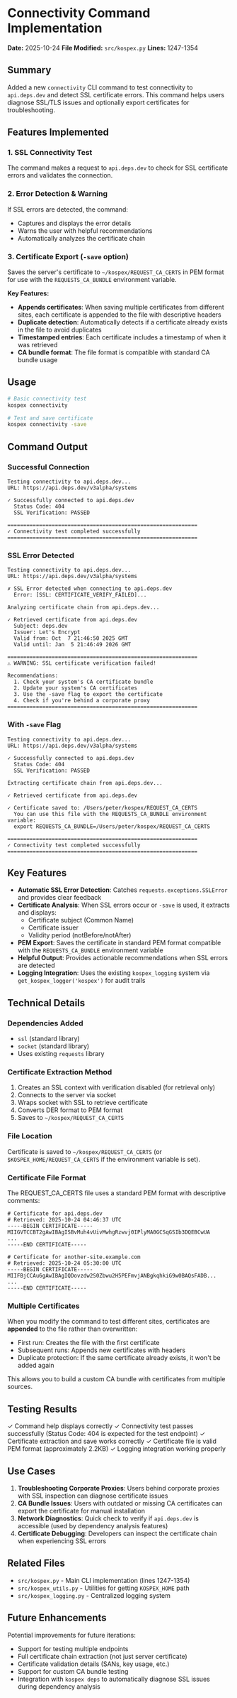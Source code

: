 # Connectivity Command Implementation

**Date:** 2025-10-24
**File Modified:** `src/kospex.py`
**Lines:** 1247-1354

## Summary

Added a new `connectivity` CLI command to test connectivity to `api.deps.dev` and detect SSL certificate errors. This command helps users diagnose SSL/TLS issues and optionally export certificates for troubleshooting.

## Features Implemented

### 1. SSL Connectivity Test
The command makes a request to `api.deps.dev` to check for SSL certificate errors and validates the connection.

### 2. Error Detection & Warning
If SSL errors are detected, the command:
- Captures and displays the error details
- Warns the user with helpful recommendations
- Automatically analyzes the certificate chain

### 3. Certificate Export (`-save` option)
Saves the server's certificate to `~/kospex/REQUEST_CA_CERTS` in PEM format for use with the `REQUESTS_CA_BUNDLE` environment variable.

**Key Features:**
- **Appends certificates**: When saving multiple certificates from different sites, each certificate is appended to the file with descriptive headers
- **Duplicate detection**: Automatically detects if a certificate already exists in the file to avoid duplicates
- **Timestamped entries**: Each certificate includes a timestamp of when it was retrieved
- **CA bundle format**: The file format is compatible with standard CA bundle usage

## Usage

```bash
# Basic connectivity test
kospex connectivity

# Test and save certificate
kospex connectivity -save
```

## Command Output

### Successful Connection
```
Testing connectivity to api.deps.dev...
URL: https://api.deps.dev/v3alpha/systems

✓ Successfully connected to api.deps.dev
  Status Code: 404
  SSL Verification: PASSED

============================================================
✓ Connectivity test completed successfully
============================================================
```

### SSL Error Detected
```
Testing connectivity to api.deps.dev...
URL: https://api.deps.dev/v3alpha/systems

✗ SSL Error detected when connecting to api.deps.dev
  Error: [SSL: CERTIFICATE_VERIFY_FAILED]...

Analyzing certificate chain from api.deps.dev...

✓ Retrieved certificate from api.deps.dev
  Subject: deps.dev
  Issuer: Let's Encrypt
  Valid from: Oct  7 21:46:50 2025 GMT
  Valid until: Jan  5 21:46:49 2026 GMT

============================================================
⚠ WARNING: SSL certificate verification failed!

Recommendations:
  1. Check your system's CA certificate bundle
  2. Update your system's CA certificates
  3. Use the -save flag to export the certificate
  4. Check if you're behind a corporate proxy
============================================================
```

### With `-save` Flag
```
Testing connectivity to api.deps.dev...
URL: https://api.deps.dev/v3alpha/systems

✓ Successfully connected to api.deps.dev
  Status Code: 404
  SSL Verification: PASSED

Extracting certificate chain from api.deps.dev...

✓ Retrieved certificate from api.deps.dev

✓ Certificate saved to: /Users/peter/kospex/REQUEST_CA_CERTS
  You can use this file with the REQUESTS_CA_BUNDLE environment variable:
  export REQUESTS_CA_BUNDLE=/Users/peter/kospex/REQUEST_CA_CERTS

============================================================
✓ Connectivity test completed successfully
============================================================
```

## Key Features

- **Automatic SSL Error Detection**: Catches `requests.exceptions.SSLError` and provides clear feedback
- **Certificate Analysis**: When SSL errors occur or `-save` is used, it extracts and displays:
  - Certificate subject (Common Name)
  - Certificate issuer
  - Validity period (notBefore/notAfter)
- **PEM Export**: Saves the certificate in standard PEM format compatible with the `REQUESTS_CA_BUNDLE` environment variable
- **Helpful Output**: Provides actionable recommendations when SSL errors are detected
- **Logging Integration**: Uses the existing `kospex_logging` system via `get_kospex_logger('kospex')` for audit trails

## Technical Details

### Dependencies Added
- `ssl` (standard library)
- `socket` (standard library)
- Uses existing `requests` library

### Certificate Extraction Method
1. Creates an SSL context with verification disabled (for retrieval only)
2. Connects to the server via socket
3. Wraps socket with SSL to retrieve certificate
4. Converts DER format to PEM format
5. Saves to `~/kospex/REQUEST_CA_CERTS`

### File Location
Certificate is saved to `~/kospex/REQUEST_CA_CERTS` (or `$KOSPEX_HOME/REQUEST_CA_CERTS` if the environment variable is set).

### Certificate File Format
The REQUEST_CA_CERTS file uses a standard PEM format with descriptive comments:

```
# Certificate for api.deps.dev
# Retrieved: 2025-10-24 04:46:37 UTC
-----BEGIN CERTIFICATE-----
MIIGVTCCBT2gAwIBAgISBvMuh4vUivMwhgRzwvj0IPlyMA0GCSqGSIb3DQEBCwUA
...
-----END CERTIFICATE-----

# Certificate for another-site.example.com
# Retrieved: 2025-10-24 05:30:00 UTC
-----BEGIN CERTIFICATE-----
MIIFBjCCAu6gAwIBAgIQDovzdw2S0Zbwu2H5PEFmvjANBgkqhkiG9w0BAQsFADB...
...
-----END CERTIFICATE-----
```

### Multiple Certificates
When you modify the command to test different sites, certificates are **appended** to the file rather than overwritten:
- First run: Creates the file with the first certificate
- Subsequent runs: Appends new certificates with headers
- Duplicate protection: If the same certificate already exists, it won't be added again

This allows you to build a custom CA bundle with certificates from multiple sources.

## Testing Results

✓ Command help displays correctly
✓ Connectivity test passes successfully (Status Code: 404 is expected for the test endpoint)
✓ Certificate extraction and save works correctly
✓ Certificate file is valid PEM format (approximately 2.2KB)
✓ Logging integration working properly

## Use Cases

1. **Troubleshooting Corporate Proxies**: Users behind corporate proxies with SSL inspection can diagnose certificate issues
2. **CA Bundle Issues**: Users with outdated or missing CA certificates can export the certificate for manual installation
3. **Network Diagnostics**: Quick check to verify if `api.deps.dev` is accessible (used by dependency analysis features)
4. **Certificate Debugging**: Developers can inspect the certificate chain when experiencing SSL errors

## Related Files

- `src/kospex.py` - Main CLI implementation (lines 1247-1354)
- `src/kospex_utils.py` - Utilities for getting `KOSPEX_HOME` path
- `src/kospex_logging.py` - Centralized logging system

## Future Enhancements

Potential improvements for future iterations:
- Support for testing multiple endpoints
- Full certificate chain extraction (not just server certificate)
- Certificate validation details (SANs, key usage, etc.)
- Support for custom CA bundle testing
- Integration with `kospex deps` to automatically diagnose SSL issues during dependency analysis
